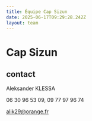```yaml
---
title: Équipe Cap Sizun
date: 2025-06-17T09:29:28.242Z
layout: team
---
```


# Cap Sizun



## contact 

Aleksander KLESSA

06 30 96 53 09, 09 77 97 96 74

alik29@orange.fr

